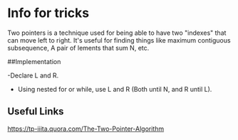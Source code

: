 # Info for tricks

Two pointers is a technique used for being able to have two "indexes" that can move left to right. It's useful for finding things like maximum contiguous subsequence, A pair of lements that sum N, etc.

##Implementation

-Declare L and R.
- Using nested for or while, use L and R (Both until N, and R until L).

## Useful Links

https://tp-iiita.quora.com/The-Two-Pointer-Algorithm
